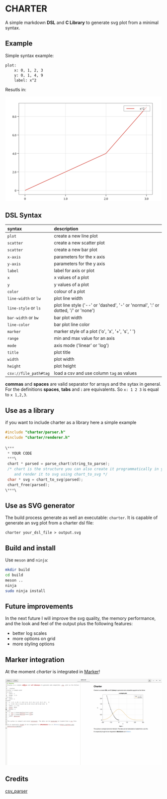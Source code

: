 # CHARTER
A simple markdown **DSL** and **C Library** to generate svg plot from a minimal syntax.



## Example

Simple syntax example:

```
plot:
    x: 0, 1, 2, 3
    y: 0, 1, 4, 9
    label: x^2
```

Resutls in:

![result](test/test.svg)

## DSL Syntax

| syntax | description |
| :----- | :------  |
|```plot```| create a new line plot|
|```scatter```| create a new scatter plot|
|```scatter```| create a new bar plot  |
|```x-axis```| parameters for the x axis |
|```y-axis```| parameters for the y axis |
|```label``` | label for axis or plot |
|```x```| x values of a plot |
|```y```| y values of a plot | 
|```color```| colour of a plot |  
|```line-width``` or ```lw```| plot line width |
|```line-style``` or ```ls```| plot line style ('--' or 'dashed', '-' or 'normal', ':' or dotted, '/' or 'none')|
|```bar-width``` or ```bw``` | bar plot width|
|```line-color```| bar plot line color |
|```marker```| marker style of a plot ('o', 'x', '+', 's', ' ')|
|```range```| min and max value for an axis |
|```mode``` | axis mode ('linear' or 'log') |
|```title```| plot title |
|```width```| plot width |
|```height```| plot height |
|```csv://file_path#tag```| load a csv and use column ```tag``` as values |

**commas** and **spaces** are valid separator for arrays and the sytax in general.
For the definitions **spaces**, **tabs** and **:** are equivalents. So ```x: 1 2 3``` is equal to ```x 1,2,3```.

## Use as a library
if you want to include charter as a library here a simple example

```c
#include "charter/parser.h"
#include "charter/renderer.h"

\***
 * YOUR CODE
 ***\
 chart * parsed = parse_chart(string_to_parse);
 /* chart is the structure you can also create it programmatically in your code
    and render it to svg using chart_to_svg */
 char * svg = chart_to_svg(parsed);
 chart_free(parsed);
\***\
```

## Use as SVG generator

The build process generate as well an executable: ```charter```. It is capable of generate an svg plot from a charter dsl file:

```
charter your_dsl_file > output.svg
```

## Build and install

Use ```meson``` and ```ninja```:

```bash
mkdir build
cd build
meson ..
ninja 
sudo ninja install
```
## Future improvements

In the next future I will improve the svg quality, the memory performance, and the look and feel of the output plus the following features:
 
 - better log scales
 - more options on grid
 - more styling options

## Marker integration
At the moment _charter_ is integrated in [Marker](https://github.com/fabiocolacio/Marker/)!

![marker and charter](marker_charter_support.png)

## Credits

[csv_parser](https://github.com/JamesRamm/csv_parserhttps://github.com/JamesRamm/csv_parser) 
